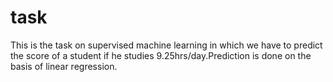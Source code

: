 # task
This is the task on supervised machine learning in which we have to predict the score of a student if he studies 9.25hrs/day.Prediction is done on the basis of linear regression.
